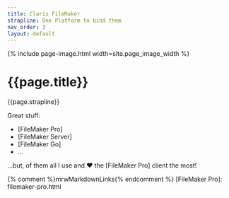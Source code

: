```yaml
---
title: Claris FileMaker
strapline: One Platform to bind them
nav_order: 3
layout: default
---
```

{% include page-image.html width=site.page_image_width %}

# {{page.title}}

{{page.strapline}}

Great stuff:

- [FileMaker Pro]
- [FileMaker Server]
- [FileMaker Go]
- …

…but, of them all I use and ❤️ the [FileMaker Pro] client the most!

{% comment %}mrwMarkdownLinks{% endcomment %}
[FileMaker Pro]: filemaker-pro.html
